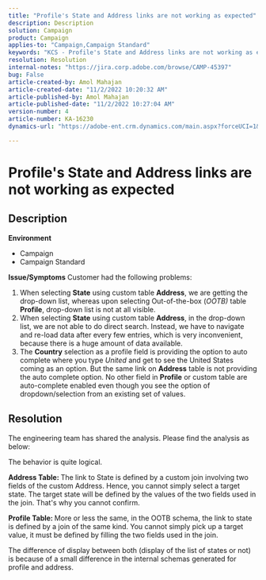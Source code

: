 ```yaml
---
title: "Profile's State and Address links are not working as expected"
description: Description
solution: Campaign
product: Campaign
applies-to: "Campaign,Campaign Standard"
keywords: "KCS - Profile's State and Address links are not working as expected "
resolution: Resolution
internal-notes: "https://jira.corp.adobe.com/browse/CAMP-45397"
bug: False
article-created-by: Amol Mahajan
article-created-date: "11/2/2022 10:20:32 AM"
article-published-by: Amol Mahajan
article-published-date: "11/2/2022 10:27:04 AM"
version-number: 4
article-number: KA-16230
dynamics-url: "https://adobe-ent.crm.dynamics.com/main.aspx?forceUCI=1&pagetype=entityrecord&etn=knowledgearticle&id=941642f7-975a-ed11-9561-6045bd006a22"

---
```

# Profile's State and Address links are not working as expected

## Description

<b>Environment</b>
- Campaign
- Campaign Standard

<b>Issue/Symptoms</b>
Customer had the following problems:

1. When selecting <b>State</b> using custom table <b>Address</b>, we are getting the drop-down list, whereas upon selecting Out-of-the-box (*OOTB)* table <b>Profile</b>, drop-down list is not at all visible.
2. When selecting <b>State</b> using custom table <b>Address</b>, in the drop-down list, we are not able to do direct search. Instead, we have to navigate and re-load data after every few entries, which is very inconvenient, because there is a huge amount of data available.
3. The <b>Country</b> selection as a profile field is providing the option to auto complete where you type *United* and get to see the United States coming as an option. But the same link on <b>Address</b> table is not providing the auto complete option. No other field in <b>Profile</b> or custom table are auto-complete enabled even though you see the option of dropdown/selection from an existing set of values.



## Resolution


The engineering team has shared the analysis. Please find the analysis as below:

The behavior is quite logical.

<b>Address Table: </b>The link to State is defined by a custom join involving two fields of the custom Address. Hence, you cannot simply select a target state.
The target state will be defined by the values of the two fields used in the join. That's why you cannot confirm.

<b>Profile Table: </b>More or less the same, in the OOTB schema, the link to state is defined by a join of the same kind. You cannot simply pick up a target value, it must be defined by filling the two fields used in the join.

The difference of display between both (display of the list of states or not) is because of a small difference in the internal schemas generated for profile and address.


